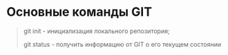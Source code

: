 # Основные команды GIT

> git init - инициализация локального репозитория;
>
> git status - получить информацию от GIT о его текущем состоянии
> 
